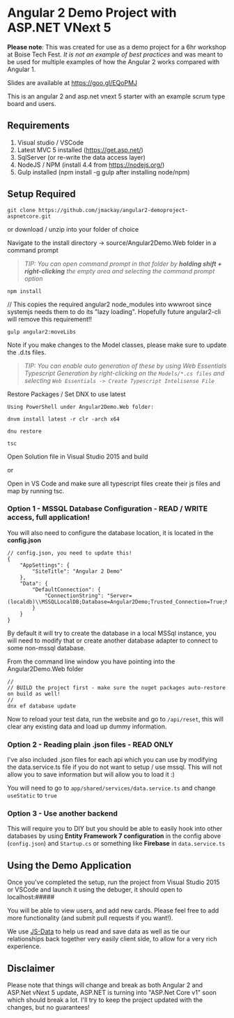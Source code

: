 # Angular 2 Demo Project with ASP.NET VNext 5

**Please note**: This was created for use as a demo project for a 6hr workshop at Boise Tech Fest. *It is not an example of best practices* and was meant to be used for multiple examples of how the Angular 2 works compared with Angular 1.

Slides are available at https://goo.gl/EQoPMJ

This is an angular 2 and asp.net vnext 5 starter with an example scrum type board and users.

## Requirements

1. Visual studio / VSCode
2. Latest MVC 5 installed (https://get.asp.net/)
3. SqlServer (or re-write the data access layer)
4. NodeJS / NPM (install 4.4 from https://nodejs.org/)
5. Gulp installed (npm install -g gulp after installing node/npm)    

## Setup Required

    git clone https://github.com/jmackay/angular2-demoproject-aspnetcore.git

or download / unzip into your folder of choice

Navigate to the install directory -> source/Angular2Demo.Web folder in a command prompt 

> *TIP: You can open command prompt in that folder by **holding shift + right-clicking** the empty area and selecting the command prompt option*

    npm install

// This copies the required angular2 node_modules into wwwroot since systemjs needs them to do its "lazy loading". Hopefully future angular2-cli will remove this requirement!!

    gulp angular2:moveLibs


Note if you make changes to the Model classes, please make sure to update the .d.ts files.

>*TIP: You can enable auto generation of these by using Web Essentials Typescript Generation by right-clicking on the `Models/*.cs files` and selecting `Web Essentials -> Create Typescript Intelisense File`*

Restore Packages / Set DNX to use latest

    Using PowerShell under Angular2Demo.Web folder:
    
    dnvm install latest -r clr -arch x64
    
    dnu restore
    
    tsc

Open Solution file in Visual Studio 2015 and build

or

Open in VS Code and make sure all typescript files create their js files and map by running tsc.



### Option 1 - MSSQL Database Configuration - READ / WRITE access, full application!

You will also need to configure the database location, it is located in the **config.json**

    // config.json, you need to update this!
    {
	    "AppSettings": {
		    "SiteTitle": "Angular 2 Demo"
	    },
	    "Data": {
		    "DefaultConnection": {
			    "ConnectionString": "Server=(localdb)\\MSSQLLocalDB;Database=Angular2Demo;Trusted_Connection=True;MultipleActiveResultSets=true"
		    }
	    }
    }

By default it will try to create the database in a local MSSql instance, you will need to modify that or create another database adapter to connect to some non-mssql database.


From the command line window you have pointing into the Angular2Demo.Web folder

    //
    // BUILD the project first - make sure the nuget packages auto-restore on build as well!
    //
    dnx ef database update

Now to reload your test data, run the website and go to `/api/reset`, this will clear any existing data and load up dummy information.


### Option 2 - Reading plain .json files - READ ONLY

I've also included .json files for each api which you can use by modifying the data.service.ts file if you do not want to setup / use mssql. This will not allow you to save information but will allow you to load it :)

You will need to go to `app/shared/services/data.service.ts` and change `useStatic` to `true`

### Option 3 - Use another backend

This will require you to DIY but you should be able to easily hook into other databases by using **Entity Framework 7 configuration** in the config above (`config.json`) and `Startup.cs` or something like **Firebase** in `data.service.ts`

## Using the Demo Application

Once you've completed the setup, run the project from Visual Studio 2015 or VSCode and launch it using the debuger, it should open to localhost:#####

You will be able to view users, and add new cards. Please feel free to add more functionality (and submit pull requests if you want!).

We use [JS-Data](http://www.js-data.io/) to help us read and save data as well as tie our relationships back together very easily client side, to allow for a very rich experience.

## Disclaimer

Please note that things will change and break as both Angular 2 and ASP.Net vNext 5 update, ASP.NET is turning into "ASP.Net Core v1" soon which should break a lot. I'll try to keep the project updated with the changes, but no guarantees!
